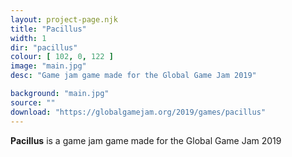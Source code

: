 ```yaml
---
layout: project-page.njk
title: "Pacillus"
width: 1
dir: "pacillus"
colour: [ 102, 0, 122 ]
image: "main.jpg"
desc: "Game jam game made for the Global Game Jam 2019"

background: "main.jpg"
source: ""
download: "https://globalgamejam.org/2019/games/pacillus"
---
```


**Pacillus** is a game jam game made for the Global Game Jam 2019